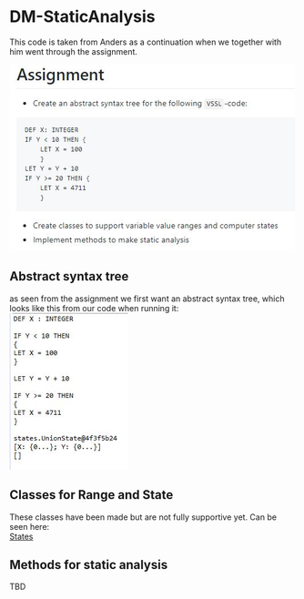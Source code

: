 # DM-StaticAnalysis

This code is taken from Anders as a continuation when we together with him went through the assignment.

![Assignment](https://github.com/KongBoje/DM-StaticAnalysis/blob/master/pictures/assignmentDesc.JPG)

## Abstract syntax tree
as seen from the assignment we first want an abstract syntax tree, which looks like this from our code when running it:
![AST](https://github.com/KongBoje/DM-StaticAnalysis/blob/master/pictures/AbstractSyntaxTree.JPG)

## Classes for Range and State
These classes have been made but are not fully supportive yet.
Can be seen here:<br />
[States](https://github.com/KongBoje/DM-StaticAnalysis/tree/master/src/states)

## Methods for static analysis
TBD
